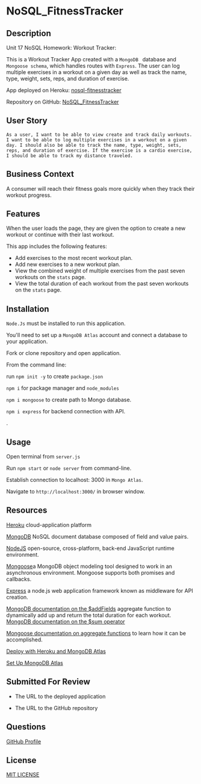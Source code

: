 # NoSQL_FitnessTracker

## Description

Unit 17 NoSQL Homework: Workout Tracker:

This is a Workout Tracker App created with a `MongoDB ` database and `Mongoose schema`, which handles routes with `Express`. The user can log multiple exercises in a workout on a given day as well as track the name, type, weight, sets, reps, and duration of exercise. 

App deployed on Heroku: [nosql-fitnesstracker](/)

Repository on GitHub: [NoSQL_FitnessTracker](/)

## User Story

```
As a user, I want to be able to view create and track daily workouts. I want to be able to log multiple exercises in a workout on a given day. I should also be able to track the name, type, weight, sets, reps, and duration of exercise. If the exercise is a cardio exercise, I should be able to track my distance traveled.
 ```
## Business Context

A consumer will reach their fitness goals more quickly when they track their workout progress.

## Features

When the user loads the page, they are given the option to create a new workout or continue with their last workout.

This app includes the following features:

  * Add exercises to the most recent workout plan.
  * Add new exercises to a new workout plan.
  * View the combined weight of multiple exercises from the past seven workouts on the `stats` page.
  * View the total duration of each workout from the past seven  workouts on the `stats` page.

## Installation 

`Node.Js` must be installed to run this application.

You'll need to set up a `MongoDB Atlas` account and connect a database to your application.

Fork or clone repository and open application.

From the command line: 

run `npm init -y` to create `package.json`

`npm i` for package manager and `node_modules`

`npm i mongoose` to create path to Mongo database. 

`npm i express` for backend connection with API.

. 

## Usage

Open terminal from `server.js` 

Run `npm start` or `node server` from command-line.

Establish connection to localhost: 3000 in `Mongo Atlas`.

Navigate to `http://localhost:3000/` in browser window. 


















## Resources

[Heroku](https://www.heroku.com/) cloud-application platform

[MongoDB](https://www.mongodb.com/cloud/atlas/) NoSQL document database composed of field and value pairs.

[NodeJS](https://nodejs.org/en/) open-source, cross-platform, back-end JavaScript runtime environment.

[Mongoose](https://www.npmjs.com/package/mongoose)a MongoDB object modeling tool designed to work in an asynchronous environment. Mongoose supports both promises and callbacks.

[Express](https://www.npmjs.com/package/express) a node.js web application framework known as middleware for API creation.

[MongoDB documentation on the $addFields](https://docs.mongodb.com/manual/reference/operator/aggregation/addFields/) aggregate function to dynamically add up and return the total duration for each workout. 
[MongoDB documentation on the $sum operator](https://docs.mongodb.com/manual/reference/operator/aggregation/sum/)

[Mongoose documentation on aggregate functions](https://mongoosejs.com/docs/api.html#aggregate_Aggregate) to learn how it can be accomplished.

 [Deploy with Heroku and MongoDB Atlas](../04-Important/MongoAtlas-Deploy.md)

[Set Up MongoDB Atlas](../04-Important/MongoAtlas-Setup.md)

## Submitted For Review

* The URL to the deployed application

* The URL to the GitHub repository



## Questions

[GitHub Profile](https://github.com/rdevans87)


## License

[MIT LICENSE](LICENSE)